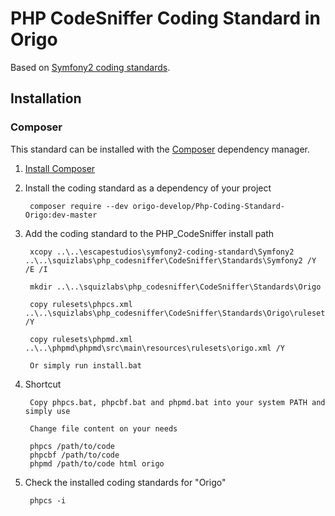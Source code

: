 # PHP CodeSniffer Coding Standard in Origo

Based on [Symfony2 coding standards](http://symfony.com/doc/current/contributing/code/standards.html).

## Installation

### Composer

This standard can be installed with the [Composer](https://getcomposer.org/) dependency manager.

1. [Install Composer](https://getcomposer.org/doc/00-intro.md)

2. Install the coding standard as a dependency of your project

        composer require --dev origo-develop/Php-Coding-Standard-Origo:dev-master

3. Add the coding standard to the PHP_CodeSniffer install path

		xcopy ..\..\escapestudios\symfony2-coding-standard\Symfony2 ..\..\squizlabs\php_codesniffer\CodeSniffer\Standards\Symfony2 /Y /E /I

		mkdir ..\..\squizlabs\php_codesniffer\CodeSniffer\Standards\Origo

		copy rulesets\phpcs.xml ..\..\squizlabs\php_codesniffer\CodeSniffer\Standards\Origo\ruleset.xml /Y

		copy rulesets\phpmd.xml ..\..\phpmd\phpmd\src\main\resources\rulesets\origo.xml /Y

		Or simply run install.bat

4. Shortcut
		
		Copy phpcs.bat, phpcbf.bat and phpmd.bat into your system PATH and simply use

		Change file content on your needs

        phpcs /path/to/code
        phpcbf /path/to/code
        phpmd /path/to/code html origo

5. Check the installed coding standards for "Origo"

        phpcs -i

